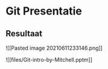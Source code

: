 # Git Presentatie

## Resultaat

![[Pasted image 20210611233146.png]]

![[files/Git-intro-by-Mitchell.pptm]]